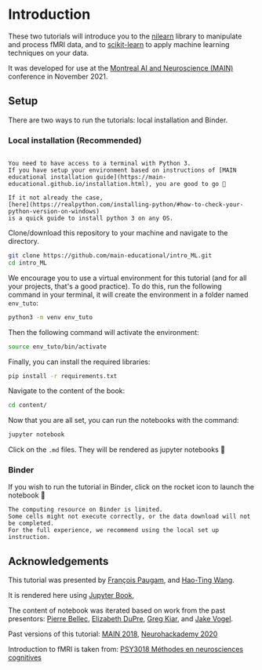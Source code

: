 # Introduction

These two tutorials will introduce you to the [nilearn](https://nilearn.github.io/stable/index.html) 
library to manipulate and process fMRI data, and to [scikit-learn](https://scikit-learn.org/stable/) 
to apply machine learning techniques on your data.

It was developed for use at the [Montreal AI and Neuroscience (MAIN)](https://www.main2021.org/) 
conference in November 2021.

## Setup

There are two ways to run the tutorials: local installation and Binder.

### Local installation (Recommended)

```{note}

You need to have access to a terminal with Python 3. 
If you have setup your environment based on instructions of [MAIN educational installation guide](https://main-educational.github.io/installation.html), you are good to go 🎉

If it not already the case, 
[here](https://realpython.com/installing-python/#how-to-check-your-python-version-on-windows) 
is a quick guide to install python 3 on any OS.
```

Clone/download this repository to your machine and navigate to the directory.

```bash
git clone https://github.com/main-educational/intro_ML.git
cd intro_ML
```

We encourage you to use a virtual environment for this tutorial 
(and for all your projects, that's a good practice). 
To do this, run the following command in your terminal, it will create the
environment in a folder named `env_tuto`:

```bash
python3 -m venv env_tuto
```
Then the following command will activate the environment:

```bash
source env_tuto/bin/activate
```
Finally, you can install the required libraries:

```bash
pip install -r requirements.txt
```

Navigate to the content of the book:
```bash
cd content/
```

Now that you are all set, you can run the notebooks with the command:

```bash
jupyter notebook
```

Click on the `.md` files. They will be rendered as jupyter notebooks 🎉

### Binder 

If you wish to run the tutorial in Binder, click on the rocket icon to launch the notebook 🚀

```{warning}
The computing resource on Binder is limited. 
Some cells might not execute correctly, or the data download will not be completed.
For the full experience, we recommend using the local set up instruction.
```

## Acknowledgements

This tutorial was presented by 
[François Paugam](https://github.com/FrancoisPgm),
and [Hao-Ting Wang](https://wanghaoting.com/).

It is rendered here using [Jupyter Book](https://github.com/jupyter/jupyter-book),
<!-- with compute infrastructure provided by the [Canadian Open Neuroscience Platform (CONP)](http://conp.ca). -->

The content of notebook was iterated based on work from the past presentors:
[Pierre Bellec](https://simexp.github.io/lab-website/),
[Elizabeth DuPre](https://elizabeth-dupre.com),
[Greg Kiar](http://gkiar.me),
and [Jake Vogel](https://scholar.google.ca/citations?user=1m6yqlwAAAAJ&hl=en).

Past versions of this tutorial:
[MAIN 2018](https://brainhack101.github.io/introML-book/intro), 
[Neurohackademy 2020](https://emdupre.github.io/nha2020-nilearn/01-data-structures.html)

Introduction to fMRI is taken from:
[PSY3018 Méthodes en neurosciences cognitives](https://psy3018.github.io/intro.html)
